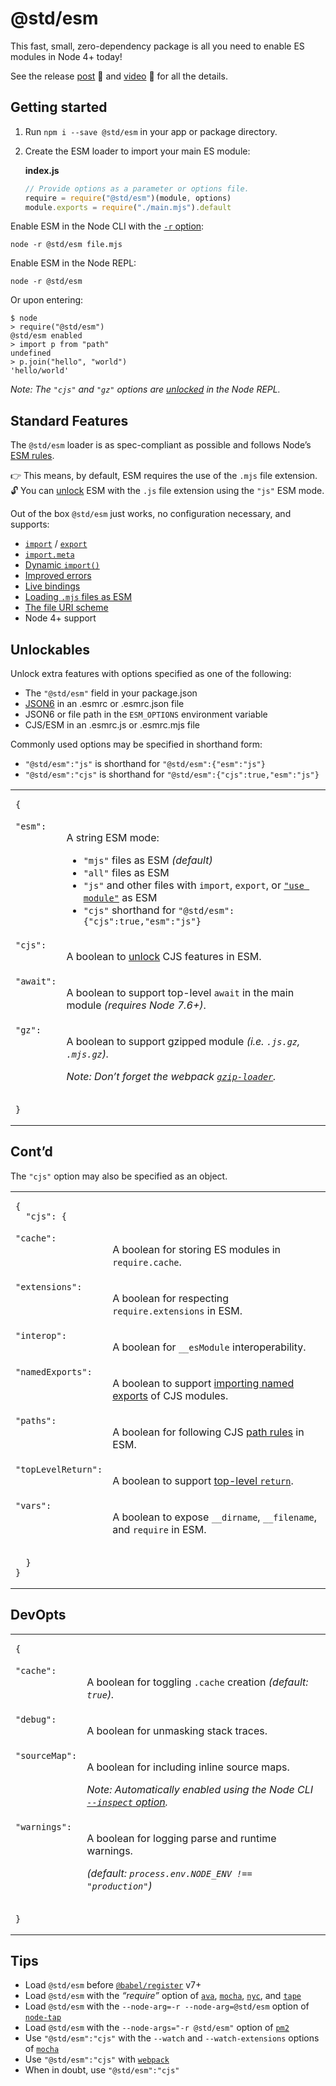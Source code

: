 # @std/esm

This fast, small, zero-dependency package is all you need to enable
ES modules in Node 4+ today!

See the release [post](https://medium.com/web-on-the-edge/es-modules-in-node-today-32cff914e4b)
:book: and [video](https://www.youtube.com/watch?v=60S1PFndbn0) :movie_camera:
for all the details.

Getting started
---

  1. Run `npm i --save @std/esm` in your app or package directory.
  2. Create the ESM loader to import your main ES module:

     **index.js**
     ```js
     // Provide options as a parameter or options file.
     require = require("@std/esm")(module, options)
     module.exports = require("./main.mjs").default
     ```

Enable ESM in the Node CLI with the [`-r` option](https://nodejs.org/api/cli.html#cli_r_require_module):

```shell
node -r @std/esm file.mjs
```

Enable ESM in the Node REPL:

```shell
node -r @std/esm
```

Or upon entering:

```shell
$ node
> require("@std/esm")
@std/esm enabled
> import p from "path"
undefined
> p.join("hello", "world")
'hello/world'
```

*Note: The `"cjs"` and `"gz"` options are [unlocked](#unlockables) in the Node REPL.*

Standard Features
---

The `@std/esm` loader is as spec-compliant
as possible and follows Node’s [ESM rules](https://github.com/nodejs/node-eps/blob/master/002-es-modules.md).

:point_right: This means, by default, ESM requires the use of the `.mjs` file
extension.<br>
:unlock: You can [unlock](#unlockables) ESM with the `.js` file extension using
the `"js"` ESM mode.

Out of the box `@std/esm` just works, no configuration necessary, and supports:

* [`import`](https://ponyfoo.com/articles/es6-modules-in-depth#import) / [`export`](https://ponyfoo.com/articles/es6-modules-in-depth#export)
* [`import.meta`](https://github.com/tc39/proposal-import-meta)
* [Dynamic `import()`](https://github.com/tc39/proposal-dynamic-import)
* [Improved errors](https://github.com/standard-things/esm/wiki/improved-errors)
* [Live bindings](https://ponyfoo.com/articles/es6-modules-in-depth#bindings-not-values)
* [Loading `.mjs` files as ESM](https://github.com/nodejs/node-eps/blob/master/002-es-modules.md#32-determining-if-source-is-an-es-module)
* [The file URI scheme](https://en.wikipedia.org/wiki/File_URI_scheme)
* Node 4+ support

Unlockables
---

Unlock extra features with options specified as one of the following:

* The `"@std/esm"` field in your package.json
* [JSON6](https://github.com/d3x0r/json6) in an .esmrc or .esmrc.json file
* JSON6 or file path in the `ESM_OPTIONS` environment variable
* CJS/ESM in an .esmrc.js or .esmrc.mjs file

Commonly used options may be specified in shorthand form:

* `"@std/esm":"js"` is shorthand for `"@std/esm":{"esm":"js"}`
* `"@std/esm":"cjs"` is shorthand for `"@std/esm":{"cjs":true,"esm":"js"}`

<table>
<tr>
  <td colspan="2">
    <pre><code>{</code></pre>
  </td>
</tr>
<tr>
  <td valign="top"><code>"esm":</code></td>
  <td>
    <p>A string ESM mode:</p>
    <ul>
    <li><code>"mjs"</code> files as ESM <i>(default)</i></li>
    <li><code>"all"</code> files as ESM</li>
    <li><code>"js"</code> and other files with <code>import</code>, <code>export</code>, or <a href="https://github.com/tc39/proposal-modules-pragma"><code>"use module"</code></a> as ESM</li>
    <li><code>"cjs"</code> shorthand for <code>"@std/esm":{"cjs":true,"esm":"js"}</code></li>
    </ul>
  </td>
</tr>
<tr>
  <td valign="top"><code>"cjs":</code></td>
  <td>
    <p>A boolean to <a href="#contd">unlock</a> CJS features in ESM.</p>
  </td>
</tr>
<tr>
  <td valign="top"><code>"await":</code></td>
  <td>
    <p>A boolean to support top-level <code>await</code> in the main module <i>(requires Node 7.6+)</i>.</p>
  </td>
</tr>
<tr>
  <td valign="top"><code>"gz":</code></td>
  <td>
    <p>A boolean to support gzipped module <i>(i.e. <code>.js.gz</code>, <code>.mjs.gz</code>).</i></p>
    <p><i>Note: Don’t forget the webpack <a href="https://github.com/webpack-contrib/gzip-loader"><code>gzip-loader</code></a>.</i></p>
  </td>
</tr>
<tr>
  <td colspan="2">
    <pre><code>}</code></pre>
  </td>
</tr>
</table>

Cont’d
---

The `"cjs"` option may also be specified as an object.

<table>
<tr>
  <td colspan="2">
    <pre><code>{
  "cjs": {</code></pre>
  </td>
</tr>
<tr>
  <td valign="top"><code>"cache":</code></td>
  <td>
    <p>A boolean for storing ES modules in <code>require.cache</code>.</p>
  </td>
</tr>
<tr>
  <td valign="top"><code>"extensions":</code></td>
  <td>
    <p>A boolean for respecting <code>require.extensions</code> in ESM.</p>
  </td>
</tr>
<tr>
  <td valign="top"><code>"interop":</code></td>
  <td>
    <p>A boolean for <code>__esModule</code> interoperability.</p>
  </td>
</tr>
<tr>
  <td valign="top"><code>"namedExports":</code></td>
  <td>
    <p>A boolean to support <a href="https://ponyfoo.com/articles/es6-modules-in-depth#importing-named-exports">importing named exports</a> of CJS modules.</p>
  </td>
</tr>
<tr>
  <td valign="top"><code>"paths":</code></td>
  <td>
    <p>A boolean for following CJS <a href="https://github.com/nodejs/node-eps/blob/master/002-es-modules.md#432-removal-of-non-local-dependencies">path rules</a> in ESM.</p>
  </td>
</tr>
<tr>
  <td valign="top"><code>"topLevelReturn":</code></td>
  <td>
    <p>A boolean to support <a href="http://stackoverflow.com/questions/28955047/why-does-a-module-level-return-statement-work-in-node-js/#28955050">top-level <code>return</code></a>.</p>
  </td>
</tr>
<tr>
  <td valign="top"><code>"vars":</code></td>
  <td>
    <p>A boolean to expose <code>__dirname</code>, <code>__filename</code>, and <code>require</code> in ESM.</p>
  </td>
</tr>
<tr>
  <td colspan="2">
    <pre><code>  }
}</code></pre>
  </td>
</tr>
</table>

DevOpts
---

<table>
<tr>
  <td colspan="2">
    <pre><code>{</code></pre>
  </td>
</tr>
<tr>
  <td valign="top"><code>"cache":</code></td>
  <td>
    <p>A boolean for toggling <code>.cache</code> creation <i>(default: <code>true</code>).</i></p>
  </td>
</tr>
<tr>
  <td valign="top"><code>"debug":</code></td>
  <td>
    <p>A boolean for unmasking stack traces.</p>
  </td>
</tr>
<tr>
  <td valign="top"><code>"sourceMap":</code></td>
  <td>
    <p>A boolean for including inline source maps.</p>
    <p><i>Note: Automatically enabled using the Node CLI
    <a href="https://nodejs.org/en/docs/inspector/"><code>--inspect</code> option</a>.</i></p>
  </td>
</tr>
<tr>
  <td valign="top"><code>"warnings":</code></td>
  <td>
    <p>A boolean for logging parse and runtime warnings.</p>
    <p><i>(default: <code>process.env.NODE_ENV !== "production"</code>)</i></p>
  </td>
</tr>
<tr>
  <td colspan="2">
    <pre><code>}</code></pre>
  </td>
</tr>
</table>

Tips
---
* Load `@std/esm` before
  [`@babel/register`](https://github.com/babel/babel/tree/master/packages/babel-register) v7+
* Load `@std/esm` with the *“require”* option of
  [`ava`](https://github.com/avajs/ava#options),
  [`mocha`](https://mochajs.org/#-r---require-module-name),
  [`nyc`](https://github.com/istanbuljs/nyc#require-additional-modules), and
  [`tape`](https://github.com/substack/tape#preloading-modules)
* Load `@std/esm` with the `--node-arg=-r --node-arg=@std/esm` option of
  [`node-tap`](http://www.node-tap.org/cli/)
* Load `@std/esm` with the `--node-args="-r @std/esm"` option of
  [`pm2`](http://pm2.keymetrics.io/docs/usage/quick-start/#options)
* Use `"@std/esm":"cjs"` with the `--watch` and `--watch-extensions` options of
  [`mocha`](https://mochajs.org/#-w---watch)
* Use `"@std/esm":"cjs"` with [`webpack`](https://github.com/webpack/webpack)
* When in doubt, use `"@std/esm":"cjs"`
